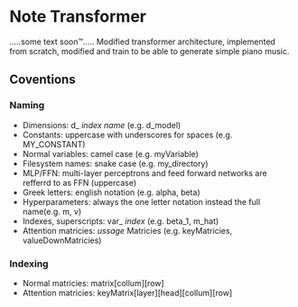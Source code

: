 # Note Transformer
.....some text soon™.....
Modified transformer architecture, implemented from scratch, modified and train to be able to generate simple piano music.

## Coventions

### Naming
* Dimensions: d_ _index name_ (e.g. d_model)
* Constants: uppercase with underscores for spaces (e.g. MY_CONSTANT)
* Normal variables: camel case (e.g. myVariable)
* Filesystem names: snake case (e.g. my_directory)
* MLP/FFN: multi-layer perceptrons and feed forward networks are refferrd to as FFN (uppercase)
* Greek letters: english notation (e.g. alpha, beta)
* Hyperparameters: always the one letter notation instead the full name(e.g. m, v)
* Indexes, superscripts: var_ _index_ (e.g. beta_1, m_hat)
* Attention matricies: _ussage_ Matricies (e.g. keyMatricies, valueDownMatricies)
### Indexing
* Normal matricies: matrix[collum][row]
* Attention matricies: keyMatrix[layer][head][collum][row]
